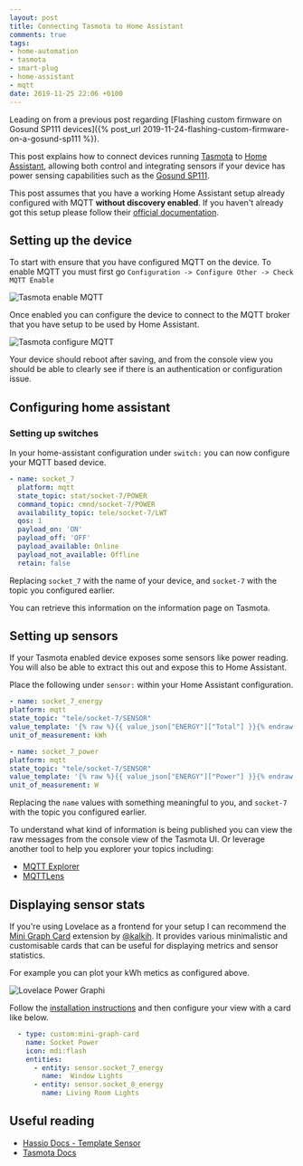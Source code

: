```yaml
---
layout: post
title: Connecting Tasmota to Home Assistant
comments: true
tags:
- home-automation
- tasmota
- smart-plug
- home-assistant
- mqtt
date: 2019-11-25 22:06 +0100
---
```

Leading on from a previous post regarding [Flashing custom firmware on Gosund SP111 devices]({% post_url 2019-11-24-flashing-custom-firmware-on-a-gosund-sp111 %}).

This post explains how to connect devices running [Tasmota][3] to [Home Assistant][1], allowing both control and integrating sensors if your device has power sensing capabilities such as the [Gosund SP111][0].

This post assumes that you have a working Home Assistant setup already configured with MQTT __without discovery enabled__. If you haven't already got this setup please follow their [official documentation][2].

## Setting up the device

To start with ensure that you have configured MQTT on the device. To enable MQTT you must first go `Configuration -> Configure Other -> Check MQTT Enable`

![Tasmota enable MQTT](/assets/img/posts/tasmota-enable-mqtt.png)

Once enabled you can configure the device to connect to the MQTT broker that you have setup to be used by Home Assistant.

![Tasmota configure MQTT](/assets/img/posts/tasmota-mqtt.png)

Your device should reboot after saving, and from the console view you should be able to clearly see if there is an authentication or configuration issue.

## Configuring home assistant

### Setting up switches

In your home-assistant configuration under `switch:` you can now configure your MQTT based device.

```yaml
- name: socket_7
  platform: mqtt
  state_topic: stat/socket-7/POWER
  command_topic: cmnd/socket-7/POWER
  availability_topic: tele/socket-7/LWT
  qos: 1
  payload_on: 'ON'
  payload_off: 'OFF'
  payload_available: Online
  payload_not_available: Offline
  retain: false

```

Replacing `socket_7` with the name of your device, and `socket-7` with the topic you configured earlier.

You can retrieve this information on the information page on Tasmota.

## Setting up sensors

If your Tasmota enabled device exposes some sensors like power reading. You will also be able to extract this out and expose this to Home Assistant.

Place the following under `sensor:` within your Home Assistant configuration.

```yaml
- name: socket_7_energy
platform: mqtt
state_topic: "tele/socket-7/SENSOR"
value_template: '{% raw %}{{ value_json["ENERGY"]["Total"] }}{% endraw %}'
unit_of_measurement: kWh

- name: socket_7_power
platform: mqtt
state_topic: "tele/socket-7/SENSOR"
value_template: '{% raw %}{{ value_json["ENERGY"]["Power"] }}{% endraw %}'
unit_of_measurement: W
```

Replacing the `name` values with something meaningful to you, and `socket-7` with the topic you configured earlier.

To understand what kind of information is being published you can view the raw messages from the console view of the Tasmota UI. Or leverage another tool to help you explorer your topics including:

- [MQTT Explorer][4]
- [MQTTLens][6]

## Displaying sensor stats

If you're using Lovelace as a frontend for your setup I can recommend the [Mini Graph Card][8] extension by [@kalkih][9]. It provides various minimalistic and customisable cards that can be useful for displaying metrics and sensor statistics.

For example you can plot your kWh metics as configured above.

![Lovelace Power Graphi](/assets/img/posts/ha-lovelace-power-graph.png)

Follow the [installation instructions][10] and then configure your view with a card like below.

```yaml
  - type: custom:mini-graph-card
    name: Socket Power
    icon: mdi:flash
    entities:
      - entity: sensor.socket_7_energy
        name:  Window Lights
      - entity: sensor.socket_8_energy
        name: Living Room Lights
```

## Useful reading

- [Hassio Docs - Template Sensor][5]
- [Tasmota Docs][7]

[0]: https://www.amazon.de/exec/obidos/ASIN/B0054PSES6/hexagon05-21/
[1]: https://www.home-assistant.io/
[2]: https://www.home-assistant.io/docs/mqtt/
[3]: https://github.com/arendst/Tasmota/
[4]: https://mqtt-explorer.com/
[5]: https://www.home-assistant.io/integrations/template/
[6]: https://chrome.google.com/webstore/detail/mqttlens/hemojaaeigabkbcookmlgmdigohjobjm?hl=en
[7]: https://tasmota.github.io/docs/
[8]: https://github.com/kalkih/mini-graph-card
[9]: https://github.com/kalkih
[10]: https://github.com/kalkih/mini-graph-card#install

